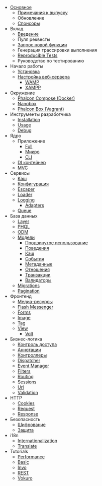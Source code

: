 - [Основное](/en/[[version]]/introduction) 
    - [Примечания к выпуску](/en/[[version]]/release-notes)
    - Обновление
    - [Спонсоры](/en/[[version]]/sponsors)
- Вклад 
    - [Введение](/en/[[version]]/contributions)
    - Пулл реквесты
    - [Запрос новой функции](/en/[[version]]/new-feature-request)
    - Генерация трассировки выполнения
    - [Reproducible Tests](/en/[[version]]/reproducible-tests)
    - Руководство по тестированию
- Начало работы 
    - [Установка](/en/[[version]]/installation)
    - [Настройка веб-сервера](/en/[[version]]/webserver-setup) 
        - [WAMP](/en/[[version]]/webserver-wamp)
        - [XAMPP](/en/[[version]]/webserver-xampp)
- Окружение 
    - [Phalcon Compose (Docker)](/en/[[version]]/environments-docker)
    - [Nanobox](/en/[[version]]/environments-nanobox)
    - [Phalcon Box (Vagrant)](/en/[[version]]/environments-vagrant)
- Инструменты разработчика 
    - [Installation](/en/[[version]]/devtools-installation)
    - [Usage](/en/[[version]]/devtools-usage)
    - [Debug](/en/[[version]]/debug)
- Ядро 
    - Приложение 
        - [Full](/en/[[version]]/application)
        - [Микро](/en/[[version]]/application-micro)
        - [CLI](/en/[[version]]/application-cli)
    - [DI контейнер](/en/[[version]]/di)
    - [MVC](/en/[[version]]/mvc)
- Сервисы 
    - [Кэш](/en/[[version]]/cache)
    - [Конфигурация](/en/[[version]]/config)
    - [Escaper](/en/[[version]]/escaper)
    - [Loader](/en/[[version]]/loader)
    - [Logging](/en/[[version]]/logging) 
        - [Adapters](/en/[[version]]/logging#usage)
    - [Queue](/en/[[version]]/queue)
- База данных 
    - [Layer](/en/[[version]]/db-layer)
    - [PHQL](/en/[[version]]/db-phql)
    - [ODM](/en/[[version]]/db-odm)
    - [Модели](/en/[[version]]/db-models) 
        - [Продвинутое использование](/en/[[version]]/db-models-advanced)
        - [Поведения](/en/[[version]]/db-models-behaviors)
        - [Кэш](/en/[[version]]/db-models-cache)
        - [События](/en/[[version]]/db-models-events)
        - [Метаданные](/en/[[version]]/db-models-metadata)
        - [Отношения](/en/[[version]]/db-models-relationships)
        - [Транзакции](/en/[[version]]/db-models-transactions)
        - [Валидаторы](/en/[[version]]/db-models-validators)
    - [Migrations](/en/[[version]]/db-migrations)
    - [Pagination](/en/[[version]]/db-pagination)
- Фронтенд 
    - [Медиа-ресурсы](/en/[[version]]/assets)
    - [Flash Messenger](/en/[[version]]/flash)
    - [Forms](/en/[[version]]/forms)
    - [Image](/en/[[version]]/image)
    - [Tag](/en/[[version]]/tag)
    - [View](/en/[[version]]/views) 
        - [Volt](/en/[[version]]/volt)
- Бизнес-логика 
    - [Контроль доступа](/en/[[version]]/acl)
    - [Аннотации](/en/[[version]]/annotations)
    - [Контроллеры](/en/[[version]]/controllers)
    - [Dispatcher](/en/[[version]]/dispatcher)
    - [Event Manager](/en/[[version]]/events)
    - [Filters](/en/[[version]]/filter)
    - [Routing](/en/[[version]]/routing)
    - [Sessions](/en/[[version]]/session)
    - [Url](/en/[[version]]/url)
    - [Validation](/en/[[version]]/validation)
- HTTP 
    - [Cookies](/en/[[version]]/cookies)
    - [Request](/en/[[version]]/request)
    - [Response](/en/[[version]]/response)
- Безопасность 
    - [Шифрование](/en/[[version]]/crypt)
    - [Защита](/en/[[version]]/security)
- i18n 
    - [Internationalization](/en/[[version]]/i18n)
    - [Translate](/en/[[version]]/translate)
- Tutorials 
    - [Performance](/en/[[version]]/performance)
    - [Basic](/en/[[version]]/tutorial-base)
    - [Invo](/en/[[version]]/tutorial-invo)
    - [REST](/en/[[version]]/tutorial-rest)
    - [Vokuro](/en/[[version]]/tutorial-vokuro)